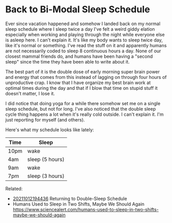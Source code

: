 # Back to Bi-Modal Sleep Schedule

Ever since vacation happened and somehow I landed back on my normal
sleep schedule where I sleep twice a day I've felt a weird giddy
elation especially when working and playing through the night while
everyone else is asleep here. I can't explain it. It's like my body
wants to sleep twice day, like it's normal or something. I've read the
stuff on it and apparently humans are not necessarily coded to sleep 8
continuous hours a day. None of our closest mammal friends do, and
humans have been having a "second sleep" since the time they have been
able to write about it.

The best part of it is the double dose of early morning super brain
power and energy that comes from this instead of lagging on through
four hours of unproductive crap. I know that I have organize my best
brain work at optimal times during the day and that if I blow that time
on stupid stuff it doesn't matter, I lose it.

I did notice that doing yoga for a while there somehow set me on a
single sleep schedule, but not for long. I've also noticed that the
double sleep cycle thing happens a lot when it's really cold outside.
I can't explain it. I'm just reporting for myself (and others).

Here's what my schedule looks like lately:

Time | Sleep
-|-
10pm | wake
4am  | sleep (5 hours)
9am  | wake
7pm  | sleep (3 hours)

Related:

* [20211012194436](/20211012194436/) Returning to Double-Sleep Schedule
* Humans Used to Sleep in Two Shifts, Maybe We Should Again   
  <https://www.sciencealert.com/humans-used-to-sleep-in-two-shifts-maybe-we-should-again>
